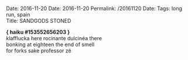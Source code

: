 Date: 2016-11-20
Date: 2016-11-20
Permalink: /20161120
Date: 
Tags: long run, spain  
Title: SANDGODS STONED
  
**{ haiku #153552656203 }**  
klafflucka here rocinante dulcinéa there  
bonking at eighteen the end of smell  
for forks sake professor zé  
